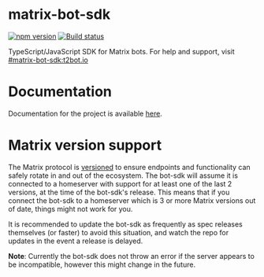 # matrix-bot-sdk

[![npm version](https://badge.fury.io/js/matrix-bot-sdk.svg)](https://www.npmjs.com/package/matrix-bot-sdk)
[![Build status](https://badge.buildkite.com/ccaf93af1d4570b64fcb62b25aa708813584c4990787688037.svg)](https://buildkite.com/t2bot/matrix-bot-sdk)

TypeScript/JavaScript SDK for Matrix bots. For help and support, visit [#matrix-bot-sdk:t2bot.io](https://matrix.to/#/#matrix-bot-sdk:t2bot.io)

# Documentation

Documentation for the project is available [here](https://turt2live.github.io/matrix-bot-sdk/index.html).

# Matrix version support

The Matrix protocol is [versioned](https://spec.matrix.org/latest/#specification-versions) to ensure endpoints and
functionality can safely rotate in and out of the ecosystem. The bot-sdk will assume it is connected to a homeserver 
with support for at least one of the last 2 versions, at the time of the bot-sdk's release. This means that if you 
connect the bot-sdk to a homeserver which is 3 or more Matrix versions out of date, things might not work for you.

It is recommended to update the bot-sdk as frequently as spec releases themselves (or faster) to avoid this situation, 
and watch the repo for updates in the event a release is delayed.

**Note**: Currently the bot-sdk does not throw an error if the server appears to be incompatible, however this might
change in the future.
